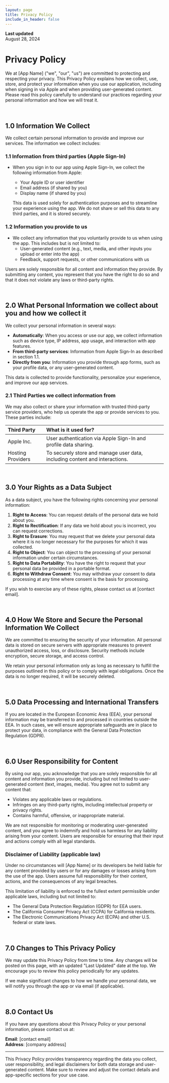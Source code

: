 ```yaml
---
layout: page
title: Privacy Policy
include_in_header: false
---
```


**Last updated**  
August 28, 2024

# Privacy Policy

We at [App Name] ("we", "our", "us") are committed to protecting and respecting your privacy. This Privacy Policy explains how we collect, use, store, and protect your information when you use our application, including when signing in via Apple and when providing user-generated content. Please read this policy carefully to understand our practices regarding your personal information and how we will treat it.

<br>

## 1.0 Information We Collect

We collect certain personal information to provide and improve our services. The information we collect includes:

### 1.1 Information from third parties (Apple Sign-In)

- When you sign in to our app using Apple Sign-In, we collect the following information from Apple:

  - Your Apple ID or user identifier
  - Email address (if shared by you)
  - Display name (if shared by you)

  This data is used solely for authentication purposes and to streamline your experience using the app. We do not share or sell this data to any third parties, and it is stored securely.

### 1.2 Information you provide to us

- We collect any information that you voluntarily provide to us when using the app. This includes but is not limited to:
  - User-generated content (e.g., text, media, and other inputs you upload or enter into the app)
  - Feedback, support requests, or other communications with us

Users are solely responsible for all content and information they provide. By submitting any content, you represent that you have the right to do so and that it does not violate any laws or third-party rights.

<br>

## 2.0 What Personal Information we collect about you and how we collect it

We collect your personal information in several ways:

- **Automatically**: When you access or use our app, we collect information such as device type, IP address, app usage, and interaction with app features.
- **From third-party services**: Information from Apple Sign-In as described in section 1.1.
- **Directly from you**: Information you provide through app forms, such as your profile data, or any user-generated content.

This data is collected to provide functionality, personalize your experience, and improve our app services.

### 2.1 Third Parties we collect information from

We may also collect or share your information with trusted third-party service providers, who help us operate the app or provide services to you. These parties include:

| Third Party       | What is it used for?                                                        |
| :---------------- | :-------------------------------------------------------------------------- |
| Apple Inc.        | User authentication via Apple Sign-In and profile data sharing.             |
| Hosting Providers | To securely store and manage user data, including content and interactions. |

<br>

## 3.0 Your Rights as a Data Subject

As a data subject, you have the following rights concerning your personal information:

1. **Right to Access**: You can request details of the personal data we hold about you.
2. **Right to Rectification**: If any data we hold about you is incorrect, you can request corrections.
3. **Right to Erasure**: You may request that we delete your personal data where it is no longer necessary for the purposes for which it was collected.
4. **Right to Object**: You can object to the processing of your personal information under certain circumstances.
5. **Right to Data Portability**: You have the right to request that your personal data be provided in a portable format.
6. **Right to Withdraw Consent**: You may withdraw your consent to data processing at any time where consent is the basis for processing.

If you wish to exercise any of these rights, please contact us at [contact email].

<br>

## 4.0 How We Store and Secure the Personal Information We Collect

We are committed to ensuring the security of your information. All personal data is stored on secure servers with appropriate measures to prevent unauthorized access, loss, or disclosure. Security methods include encryption, secure storage, and access control.

We retain your personal information only as long as necessary to fulfill the purposes outlined in this policy or to comply with legal obligations. Once the data is no longer required, it will be securely deleted.

<br>

## 5.0 Data Processing and International Transfers

If you are located in the European Economic Area (EEA), your personal information may be transferred to and processed in countries outside the EEA. In such cases, we will ensure appropriate safeguards are in place to protect your data, in compliance with the General Data Protection Regulation (GDPR).

<br>

## 6.0 User Responsibility for Content

By using our app, you acknowledge that you are solely responsible for all content and information you provide, including but not limited to user-generated content (text, images, media). You agree not to submit any content that:

- Violates any applicable laws or regulations.
- Infringes on any third-party rights, including intellectual property or privacy rights.
- Contains harmful, offensive, or inappropriate material.

We are not responsible for monitoring or moderating user-generated content, and you agree to indemnify and hold us harmless for any liability arising from your content. Users are responsible for ensuring that their input and actions comply with all legal standards.

### Disclaimer of Liability (applicable law)

Under no circumstances will [App Name] or its developers be held liable for any content provided by users or for any damages or losses arising from the use of the app. Users assume full responsibility for their content, actions, and the consequences of any legal breaches.

This limitation of liability is enforced to the fullest extent permissible under applicable laws, including but not limited to:

- The General Data Protection Regulation (GDPR) for EEA users.
- The California Consumer Privacy Act (CCPA) for California residents.
- The Electronic Communications Privacy Act (ECPA) and other U.S. federal or state laws.

<br>

## 7.0 Changes to This Privacy Policy

We may update this Privacy Policy from time to time. Any changes will be posted on this page, with an updated "Last Updated" date at the top. We encourage you to review this policy periodically for any updates.

If we make significant changes to how we handle your personal data, we will notify you through the app or via email (if applicable).

<br>

## 8.0 Contact Us

If you have any questions about this Privacy Policy or your personal information, please contact us at:

**Email**: [contact email]  
**Address**: [company address]

---

This Privacy Policy provides transparency regarding the data you collect, user responsibility, and legal disclaimers for both data storage and user-generated content. Make sure to review and adjust the contact details and app-specific sections for your use case.
